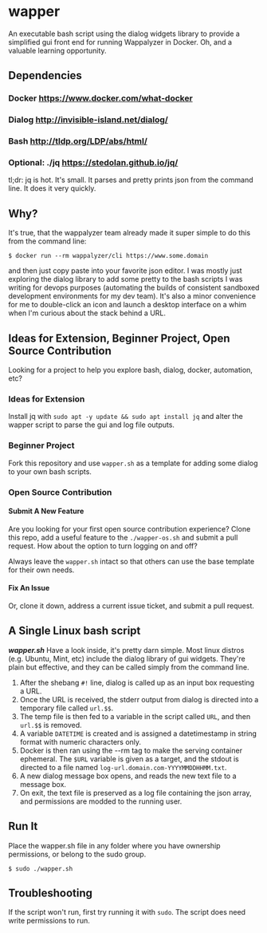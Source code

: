 # wapper
An executable bash script using the dialog widgets library to provide a simplified gui front end for running Wappalyzer in Docker. Oh, and a valuable learning opportunity.

## Dependencies
### Docker https://www.docker.com/what-docker
### Dialog http://invisible-island.net/dialog/
### Bash http://tldp.org/LDP/abs/html/
### Optional: ./jq https://stedolan.github.io/jq/

tl;dr: jq is hot. It's small. It parses and pretty prints json from the command line. It does it very quickly. 

## Why?
It's true, that the wappalyzer team already made it super simple to do this from the command line:
```
$ docker run --rm wappalyzer/cli https://www.some.domain
```
and then just copy paste into your favorite json editor. I was mostly just exploring the dialog library to add some pretty to the bash scripts I was writing for devops purposes (automating the builds of consistent sandboxed development environments for my dev team). It's also a minor convenience for me to double-click an icon and launch a desktop interface on a whim when I'm curious about the stack behind a URL.

## Ideas for Extension, Beginner Project, Open Source Contribution
Looking for a project to help you explore bash, dialog, docker, automation, etc?

### Ideas for Extension
Install jq with `sudo apt -y update && sudo apt install jq` and alter the wapper script to parse the gui and log file outputs.

### Beginner Project
Fork this repository and use `wapper.sh` as a template for adding some dialog to your own bash scripts.

### Open Source Contribution

#### Submit A New Feature
Are you looking for your first open source contribution experience? Clone this repo, add a useful feature to the `./wapper-os.sh` and submit a pull request. How about the option to turn logging on and off?

Always leave the `wapper.sh` intact so that others can use the base template for their own needs.

#### Fix An Issue
Or, clone it down, address a current issue ticket, and submit a pull request.

## A Single Linux bash script
***wapper.sh***
Have a look inside, it's pretty darn simple. Most linux distros (e.g. Ubuntu, Mint, etc) include the dialog library of gui widgets. They're plain but effective, and they can be called simply from the command line.
1. After the shebang `#!` line, dialog is called up as an input box requesting a URL.
2. Once the URL is received, the stderr output from dialog is directed into a temporary file called `url.$$`.
3. The temp file is then fed to a variable in the script called `URL`, and then `url.$$` is removed.
4. A variable `DATETIME` is created and is assigned a datetimestamp in string format with numeric characters only.
5. Docker is then ran using the --rm tag to make the serving container ephemeral. The `$URL` variable is given as a target, and the stdout is directed to a file named `log-url.domain.com-YYYYMMDDHHMM.txt`.
6. A new dialog message box opens, and reads the new text file to a message box.
7. On exit, the text file is preserved as a log file containing the json array, and permissions are modded to the running user.

## Run It
Place the wapper.sh file in any folder where you have ownership permissions, or belong to the sudo group.
```
$ sudo ./wapper.sh
```

## Troubleshooting
If the script won't run, first try running it with `sudo`. The script does need write permissions to run.
